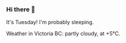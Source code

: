 ### Hi there :wave:

It's Tuesday! I'm probably sleeping.

Weather in Victoria BC: partly cloudy, at +5°C.
